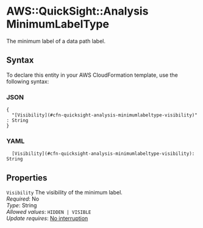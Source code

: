 # AWS::QuickSight::Analysis MinimumLabelType<a name="aws-properties-quicksight-analysis-minimumlabeltype"></a>

The minimum label of a data path label\.

## Syntax<a name="aws-properties-quicksight-analysis-minimumlabeltype-syntax"></a>

To declare this entity in your AWS CloudFormation template, use the following syntax:

### JSON<a name="aws-properties-quicksight-analysis-minimumlabeltype-syntax.json"></a>

```
{
  "[Visibility](#cfn-quicksight-analysis-minimumlabeltype-visibility)" : String
}
```

### YAML<a name="aws-properties-quicksight-analysis-minimumlabeltype-syntax.yaml"></a>

```
  [Visibility](#cfn-quicksight-analysis-minimumlabeltype-visibility): String
```

## Properties<a name="aws-properties-quicksight-analysis-minimumlabeltype-properties"></a>

`Visibility`  <a name="cfn-quicksight-analysis-minimumlabeltype-visibility"></a>
The visibility of the minimum label\.  
*Required*: No  
*Type*: String  
*Allowed values*: `HIDDEN | VISIBLE`  
*Update requires*: [No interruption](https://docs.aws.amazon.com/AWSCloudFormation/latest/UserGuide/using-cfn-updating-stacks-update-behaviors.html#update-no-interrupt)